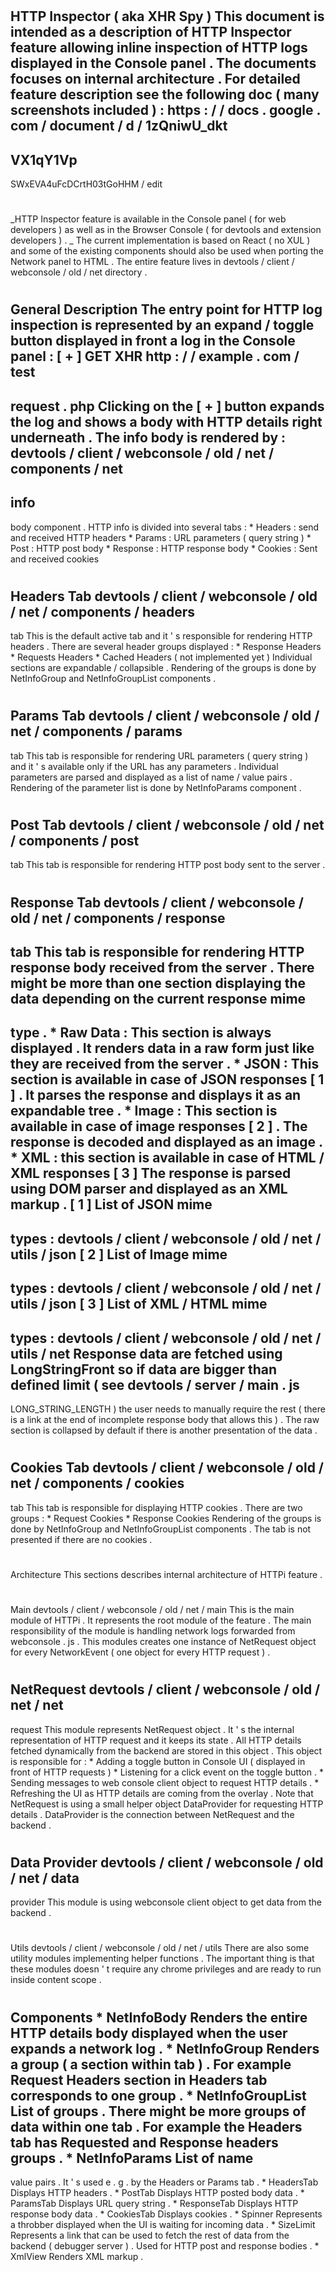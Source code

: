 #
HTTP
Inspector
(
aka
XHR
Spy
)
This
document
is
intended
as
a
description
of
HTTP
Inspector
feature
allowing
inline
inspection
of
HTTP
logs
displayed
in
the
Console
panel
.
The
documents
focuses
on
internal
architecture
.
For
detailed
feature
description
see
the
following
doc
(
many
screenshots
included
)
:
https
:
/
/
docs
.
google
.
com
/
document
/
d
/
1zQniwU_dkt
-
VX1qY1Vp
-
SWxEVA4uFcDCrtH03tGoHHM
/
edit
#
_HTTP
Inspector
feature
is
available
in
the
Console
panel
(
for
web
developers
)
as
well
as
in
the
Browser
Console
(
for
devtools
and
extension
developers
)
.
_
The
current
implementation
is
based
on
React
(
no
XUL
)
and
some
of
the
existing
components
should
also
be
used
when
porting
the
Network
panel
to
HTML
.
The
entire
feature
lives
in
devtools
/
client
/
webconsole
/
old
/
net
directory
.
#
#
General
Description
The
entry
point
for
HTTP
log
inspection
is
represented
by
an
expand
/
toggle
button
displayed
in
front
a
log
in
the
Console
panel
:
[
+
]
GET
XHR
http
:
/
/
example
.
com
/
test
-
request
.
php
Clicking
on
the
[
+
]
button
expands
the
log
and
shows
a
body
with
HTTP
details
right
underneath
.
The
info
body
is
rendered
by
:
devtools
/
client
/
webconsole
/
old
/
net
/
components
/
net
-
info
-
body
component
.
HTTP
info
is
divided
into
several
tabs
:
*
Headers
:
send
and
received
HTTP
headers
*
Params
:
URL
parameters
(
query
string
)
*
Post
:
HTTP
post
body
*
Response
:
HTTP
response
body
*
Cookies
:
Sent
and
received
cookies
#
#
#
Headers
Tab
devtools
/
client
/
webconsole
/
old
/
net
/
components
/
headers
-
tab
This
is
the
default
active
tab
and
it
'
s
responsible
for
rendering
HTTP
headers
.
There
are
several
header
groups
displayed
:
*
Response
Headers
*
Requests
Headers
*
Cached
Headers
(
not
implemented
yet
)
Individual
sections
are
expandable
/
collapsible
.
Rendering
of
the
groups
is
done
by
NetInfoGroup
and
NetInfoGroupList
components
.
#
#
#
Params
Tab
devtools
/
client
/
webconsole
/
old
/
net
/
components
/
params
-
tab
This
tab
is
responsible
for
rendering
URL
parameters
(
query
string
)
and
it
'
s
available
only
if
the
URL
has
any
parameters
.
Individual
parameters
are
parsed
and
displayed
as
a
list
of
name
/
value
pairs
.
Rendering
of
the
parameter
list
is
done
by
NetInfoParams
component
.
#
#
#
Post
Tab
devtools
/
client
/
webconsole
/
old
/
net
/
components
/
post
-
tab
This
tab
is
responsible
for
rendering
HTTP
post
body
sent
to
the
server
.
#
#
#
Response
Tab
devtools
/
client
/
webconsole
/
old
/
net
/
components
/
response
-
tab
This
tab
is
responsible
for
rendering
HTTP
response
body
received
from
the
server
.
There
might
be
more
than
one
section
displaying
the
data
depending
on
the
current
response
mime
-
type
.
*
Raw
Data
:
This
section
is
always
displayed
.
It
renders
data
in
a
raw
form
just
like
they
are
received
from
the
server
.
*
JSON
:
This
section
is
available
in
case
of
JSON
responses
[
1
]
.
It
parses
the
response
and
displays
it
as
an
expandable
tree
.
*
Image
:
This
section
is
available
in
case
of
image
responses
[
2
]
.
The
response
is
decoded
and
displayed
as
an
image
.
*
XML
:
this
section
is
available
in
case
of
HTML
/
XML
responses
[
3
]
The
response
is
parsed
using
DOM
parser
and
displayed
as
an
XML
markup
.
[
1
]
List
of
JSON
mime
-
types
:
devtools
/
client
/
webconsole
/
old
/
net
/
utils
/
json
[
2
]
List
of
Image
mime
-
types
:
devtools
/
client
/
webconsole
/
old
/
net
/
utils
/
json
[
3
]
List
of
XML
/
HTML
mime
-
types
:
devtools
/
client
/
webconsole
/
old
/
net
/
utils
/
net
Response
data
are
fetched
using
LongStringFront
so
if
data
are
bigger
than
defined
limit
(
see
devtools
/
server
/
main
.
js
-
LONG_STRING_LENGTH
)
the
user
needs
to
manually
require
the
rest
(
there
is
a
link
at
the
end
of
incomplete
response
body
that
allows
this
)
.
The
raw
section
is
collapsed
by
default
if
there
is
another
presentation
of
the
data
.
#
#
#
Cookies
Tab
devtools
/
client
/
webconsole
/
old
/
net
/
components
/
cookies
-
tab
This
tab
is
responsible
for
displaying
HTTP
cookies
.
There
are
two
groups
:
*
Request
Cookies
*
Response
Cookies
Rendering
of
the
groups
is
done
by
NetInfoGroup
and
NetInfoGroupList
components
.
The
tab
is
not
presented
if
there
are
no
cookies
.
#
#
Architecture
This
sections
describes
internal
architecture
of
HTTPi
feature
.
#
#
#
Main
devtools
/
client
/
webconsole
/
old
/
net
/
main
This
is
the
main
module
of
HTTPi
.
It
represents
the
root
module
of
the
feature
.
The
main
responsibility
of
the
module
is
handling
network
logs
forwarded
from
webconsole
.
js
.
This
modules
creates
one
instance
of
NetRequest
object
for
every
NetworkEvent
(
one
object
for
every
HTTP
request
)
.
#
#
#
NetRequest
devtools
/
client
/
webconsole
/
old
/
net
/
net
-
request
This
module
represents
NetRequest
object
.
It
'
s
the
internal
representation
of
HTTP
request
and
it
keeps
its
state
.
All
HTTP
details
fetched
dynamically
from
the
backend
are
stored
in
this
object
.
This
object
is
responsible
for
:
*
Adding
a
toggle
button
in
Console
UI
(
displayed
in
front
of
HTTP
requests
)
*
Listening
for
a
click
event
on
the
toggle
button
.
*
Sending
messages
to
web
console
client
object
to
request
HTTP
details
.
*
Refreshing
the
UI
as
HTTP
details
are
coming
from
the
overlay
.
Note
that
NetRequest
is
using
a
small
helper
object
DataProvider
for
requesting
HTTP
details
.
DataProvider
is
the
connection
between
NetRequest
and
the
backend
.
#
#
#
Data
Provider
devtools
/
client
/
webconsole
/
old
/
net
/
data
-
provider
This
module
is
using
webconsole
client
object
to
get
data
from
the
backend
.
#
#
#
Utils
devtools
/
client
/
webconsole
/
old
/
net
/
utils
There
are
also
some
utility
modules
implementing
helper
functions
.
The
important
thing
is
that
these
modules
doesn
'
t
require
any
chrome
privileges
and
are
ready
to
run
inside
content
scope
.
#
#
#
Components
*
NetInfoBody
Renders
the
entire
HTTP
details
body
displayed
when
the
user
expands
a
network
log
.
*
NetInfoGroup
Renders
a
group
(
a
section
within
tab
)
.
For
example
Request
Headers
section
in
Headers
tab
corresponds
to
one
group
.
*
NetInfoGroupList
List
of
groups
.
There
might
be
more
groups
of
data
within
one
tab
.
For
example
the
Headers
tab
has
Requested
and
Response
headers
groups
.
*
NetInfoParams
List
of
name
-
value
pairs
.
It
'
s
used
e
.
g
.
by
the
Headers
or
Params
tab
.
*
HeadersTab
Displays
HTTP
headers
.
*
PostTab
Displays
HTTP
posted
body
data
.
*
ParamsTab
Displays
URL
query
string
.
*
ResponseTab
Displays
HTTP
response
body
data
.
*
CookiesTab
Displays
cookies
.
*
Spinner
Represents
a
throbber
displayed
when
the
UI
is
waiting
for
incoming
data
.
*
SizeLimit
Represents
a
link
that
can
be
used
to
fetch
the
rest
of
data
from
the
backend
(
debugger
server
)
.
Used
for
HTTP
post
and
response
bodies
.
*
XmlView
Renders
XML
markup
.
